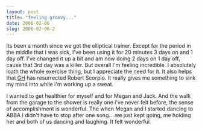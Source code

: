 ```yaml
---
layout: post
title: "feeling groovy..."
date: 2006-02-06
slug: 2006-02-06-2
---
```


Its been a month since we got the elliptical trainer.  Except for the period in the middle that I was sick, I&apos;ve been using it for 20 minutes 3 days on and 1 day off.  I&apos;ve changed it up a bit and am now doing 2 days on 1 day off, cause that 3rd day was a killer.  But overall I&apos;m feeling incredible.  I absolutely loath the whole exercise thing, but I appreciate the need for it.  It also helps that  [GH](http://abc.go.com/daytime/generalhospital/index.html)  has resurrected Robert Scorpio.  It really gives me something to sink my mind into while i&apos;m working up a sweat.

I  wanted to get healthier for myself and for Megan and Jack.  And the walk from the garage to the shower is really one i&apos;ve never felt before, the sense of accomplishment is wonderful.  The when Megan and I started dancing to ABBA I didn&apos;t have to stop after one song.. .we just kept going, me holding her and both of us dancing and laughing.  It felt wonderful.




